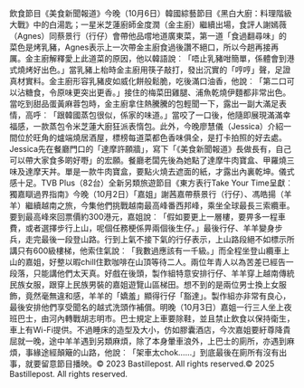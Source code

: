 飲食節目《美食新聞報道》今晚（10月6日）韓國綜藝節目《黑白大廚：料理階級大戰》中的白湯匙；一星米芝蓮廚師金度潤（金主廚）繼續出場，食評人謝嫣薇（Agnes）同蔡景行（行仔）會帶他品嚐地道廣東菜，第一道「食過翻尋味」的菜色是烤乳豬，Agnes表示上一次帶金主廚食過後讚不絕口，所以今趟再接再厲。金主廚解釋愛上此道菜的原因，他以韓語說︰「唔止乳豬咁簡單，係體會到港式燒烤好出色。」當乳豬上枱時金主廚用筷子敲打，發出沉實的「哼哼」聲，足證真材實料。金主廚形容乳豬皮如威化餅般鬆脆，吃後滿口油香，他說︰「第二口可以沾糖食，令原味更突出更香。」接住的梅菜田雞腿、浦魚乾燒伊麵都非常出色。當吃到甜品蛋黃麻蓉包時，金主廚拿住熱騰騰的包輕聞一下，露出一副大滿足表情，高呼︰「跟韓國蒸包很似，係家的味道。」當咬了一口後，他隨即展現滿滿幸福感，一款蒸包令米芝蓮大廚狂派表惰包。此外，今晚廖慧儀（Jessica）介紹一間位於旺角的爐端燒居酒屋，標榜每道菜都色香味俱全，是打卡拍照的好去處。Jessica先在餐廳門口的「達摩許願牆」，寫下「《美食新聞報道》長做長有，自己可以帶大家食多啲好嘢」的宏願。餐廳老闆先後為她點了達摩牛肉寶盒、甲羅燒三味及達摩天丼。單是一款牛肉寶盒，要點火燒去遮面的紙，才露出內裏乾坤。儀式感十足。TVB Plus（82台）全新另類旅遊節目《東方表行Take Your Time呈獻︰獨嘉瞓過界指南》今晚（10月2日）「嘉姐」謝茜嘉帶蔡景行（行仔）、馮皓揚（羊羊）繼續越南之旅，今集他們挑戰越南最高峰番西邦峰，乘坐全球最長三索纜車。要到最高峰來回票價約300港元，嘉姐說︰「假如要更上一層樓，要畀多一程車費，或者選擇步行上山，呢個任務梗係畀兩個後生仔。」最後行仔、羊羊變身步兵，走完最後一段登山路。行到上氣不接下氣的行仔表示，上山路段絕不如標示所講只有600級樓梯，他索住氣說︰「我數過應該有一千級。」而全程坐登山纜車上山的嘉姐，好整以暇chill住歎咖啡在山頂等待二人。兩位年青人以為苦差已經告一段落，只能講他們太天真。好戲在後頭，製作組特意安排行仔、羊羊穿上越南傳統民族女服，跟穿上民族男裝的嘉姐遊覽山區梯田。想不到的是兩位男士換上女服飾，竟然毫無違和感，羊羊的「嬌羞」顯得行仔「豁達」。製作組亦非常有良心，最後安排他們享受聞名的越式洗頭作補償。明晚（10月3日）嘉姐一行三人坐上夜班巴士，由河內轉戰胡志明市。巴士規定上車要除鞋，並且禁止飲食以保持衛生，車上有Wi-Fi提供。不過睡床的造型及大小，仿如膠囊酒店，今次嘉姐要紆尊降貴屈就一晚，途中羊羊遇到另類麻煩，除了本身暈車浪外，上巴士的廁所，亦遇到麻煩，事緣途經顛簸的山路，他說︰「架車太chok……」到底最後在廁所有沒有出事，就要留意節目播映。© 2023 Bastillepost. All rights reserved.© 2025 Bastillepost. All rights reserved.